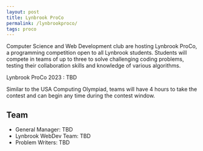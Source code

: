 ```yaml
---
layout: post
title: Lynbrook ProCo
permalink: /lynbrookproco/
tags: proco
---
```


Computer Science and Web Development club are hosting Lynbrook ProCo, a programming competition open to all Lynbrook students. Students will compete in teams of up to three to solve challenging coding problems, testing their collaboration skills and knowledge of various algorithms.

Lynbrook ProCo 2023 : TBD

Similar to the USA Computing Olympiad, teams will have 4 hours to take the contest and can begin any time during the contest window. 

## Team
+ General Manager: TBD
+ Lynbrook WebDev Team: TBD
+ Problem Writers: TBD

